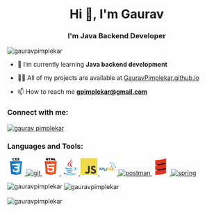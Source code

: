 <h1 align="center">Hi 👋, I'm Gaurav</h1>
<h3 align="center">I'm Java Backend Developer</h3>

<p align="left"> <img src="https://komarev.com/ghpvc/?username=gauravpimplekar&label=Profile%20views&color=0e75b6&style=flat" alt="gauravpimplekar" /> </p>

- 🌱 I’m currently learning **Java backend development**

- 👨‍💻 All of my projects are available at [GauravPimplekar.github.io](GauravPimplekar.github.io)

- 📫 How to reach me **gpimplekar@gmail.com**

<h3 align="left">Connect with me:</h3>
<p align="left">
<a href="https://linkedin.com/in/gaurav-pimplekar-7b5614245" target="blank"><img align="center" src="https://raw.githubusercontent.com/rahuldkjain/github-profile-readme-generator/master/src/images/icons/Social/linked-in-alt.svg" alt="gaurav pimplekar" height="30" width="40" /></a>
</p>

<h3 align="left">Languages and Tools:</h3>
<p align="left"> <a href="https://www.w3schools.com/css/" target="_blank" rel="noreferrer"> <img src="https://raw.githubusercontent.com/devicons/devicon/master/icons/css3/css3-original-wordmark.svg" alt="css3" width="40" height="40"/> </a> <a href="https://git-scm.com/" target="_blank" rel="noreferrer"> <img src="https://www.vectorlogo.zone/logos/git-scm/git-scm-icon.svg" alt="git" width="40" height="40"/> </a> <a href="https://www.w3.org/html/" target="_blank" rel="noreferrer"> <img src="https://raw.githubusercontent.com/devicons/devicon/master/icons/html5/html5-original-wordmark.svg" alt="html5" width="40" height="40"/> </a> <a href="https://www.java.com" target="_blank" rel="noreferrer"> <img src="https://raw.githubusercontent.com/devicons/devicon/master/icons/java/java-original.svg" alt="java" width="40" height="40"/> </a> <a href="https://developer.mozilla.org/en-US/docs/Web/JavaScript" target="_blank" rel="noreferrer"> <img src="https://raw.githubusercontent.com/devicons/devicon/master/icons/javascript/javascript-original.svg" alt="javascript" width="40" height="40"/> </a> <a href="https://www.mysql.com/" target="_blank" rel="noreferrer"> <img src="https://raw.githubusercontent.com/devicons/devicon/master/icons/mysql/mysql-original-wordmark.svg" alt="mysql" width="40" height="40"/> </a> <a href="https://postman.com" target="_blank" rel="noreferrer"> <img src="https://www.vectorlogo.zone/logos/getpostman/getpostman-icon.svg" alt="postman" width="40" height="40"/> </a> <a href="https://www.scala-lang.org" target="_blank" rel="noreferrer"> <img src="https://raw.githubusercontent.com/devicons/devicon/master/icons/scala/scala-original.svg" alt="scala" width="40" height="40"/> </a> <a href="https://spring.io/" target="_blank" rel="noreferrer"> <img src="https://www.vectorlogo.zone/logos/springio/springio-icon.svg" alt="spring" width="40" height="40"/> </a> </p>

<p><img align="left" src="https://github-readme-stats.vercel.app/api/top-langs?username=gauravpimplekar&show_icons=true&locale=en&layout=compact" alt="gauravpimplekar" /></p>

<p>&nbsp;<img align="center" src="https://github-readme-stats.vercel.app/api?username=gauravpimplekar&show_icons=true&locale=en" alt="gauravpimplekar" /></p>

<p><img align="center" src="https://github-readme-streak-stats.herokuapp.com/?user=gauravpimplekar&" alt="gauravpimplekar" /></p>
